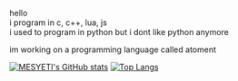 hello<br>
i program in c, c++, lua, js<br>
i used to program in python but i dont like python anymore

im working on a programming language called atoment

[![MESYETI's GitHub stats](https://github-readme-stats.vercel.app/api?username=MESYETI&show_icons=true&theme=tokyonight)](https://github.com/anuraghazra/github-readme-stats)
[![Top Langs](https://github-readme-stats.vercel.app/api/top-langs/?username=MESYETI&theme=tokyonight)](https://github.com/anuraghazra/github-readme-stats)
